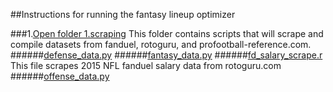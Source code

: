 ##Instructions for running the fantasy lineup optimizer

  ###1.[Open folder 1.scraping](https://github.com/brttstl/proj-fantasy/tree/master/1.scraping)
  This folder contains scripts that will scrape and compile datasets from fanduel, rotoguru, and profootball-reference.com.
    ######[defense_data.py](https://github.com/brttstl/proj-fantasy/blob/master/1.scraping/defense_data.py)
    ######[fantasy_data.py](https://github.com/brttstl/proj-fantasy/blob/master/1.scraping/fantasy_data.py)
    ######[fd_salary_scrape.r](https://github.com/brttstl/proj-fantasy/blob/master/1.scraping/fd_salary_scrape.R)
      This file scrapes 2015 NFL fanduel salary data from rotoguru.com
    ######[offense_data.py](https://github.com/brttstl/proj-fantasy/blob/master/1.scraping/offense_data.py)
